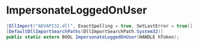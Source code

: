 # ImpersonateLoggedOnUser

```csharp
[DllImport("ADVAPI32.dll", ExactSpelling = true, SetLastError = true)]
[DefaultDllImportSearchPaths(DllImportSearchPath.System32)]
public static extern BOOL ImpersonateLoggedOnUser(HANDLE hToken);
```

